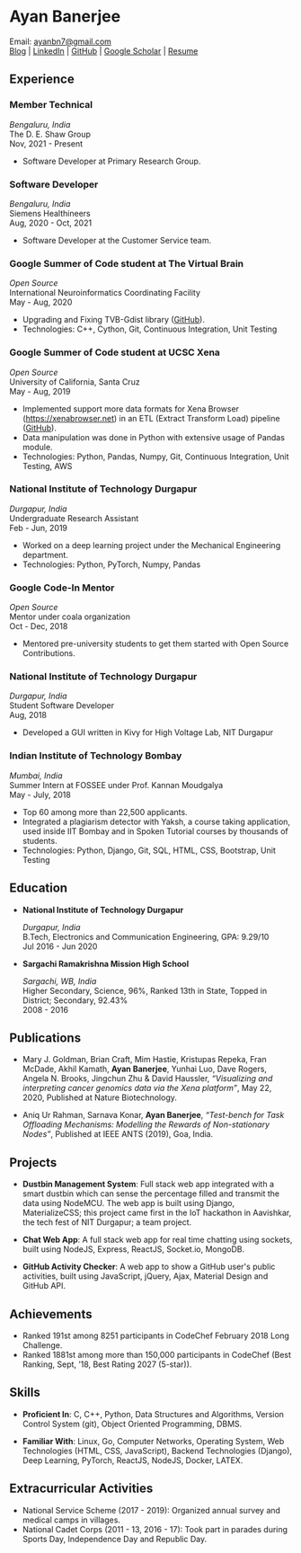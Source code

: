 # Ayan Banerjee

Email: ayanbn7@gmail.com  
[Blog](./blog) | [LinkedIn](https://www.linkedin.com/in/ayanb/) | [GitHub](https://github.com/ayan-b) | [Google Scholar](https://scholar.google.com/citations?user=HQhMWIIAAAAJ) | [Resume](https://ayan-b.github.io/profile)

## Experience

### Member Technical
_Bengaluru, India_  
The D. E. Shaw Group  
Nov, 2021 - Present
- Software Developer at Primary Research Group.

### Software Developer
_Bengaluru, India_  
Siemens Healthineers  
Aug, 2020 - Oct, 2021  
- Software Developer at the Customer Service team.

### Google Summer of Code student at The Virtual Brain
_Open Source_  
International Neuroinformatics Coordinating Facility  
May - Aug, 2020
- Upgrading and Fixing TVB-Gdist library ([GitHub](https://github.com/the-virtual-brain/tvb-gdist)).
- Technologies: C++, Cython, Git, Continuous Integration, Unit Testing

### Google Summer of Code student at UCSC Xena
_Open Source_  
University of California, Santa Cruz  
May - Aug, 2019
- Implemented support more data formats for Xena Browser (https://xenabrowser.net) in an ETL (Extract Transform Load) pipeline ([GitHub](https://github.com/ucscXena/xena-GDC-ETL/)).
- Data manipulation was done in Python with extensive usage of Pandas module.
- Technologies: Python, Pandas, Numpy, Git, Continuous Integration, Unit Testing, AWS

### National Institute of Technology Durgapur
_Durgapur, India_  
Undergraduate Research Assistant  
Feb - Jun, 2019
- Worked on a deep learning project under the Mechanical Engineering department.
- Technologies: Python, PyTorch, Numpy, Pandas 

### Google Code-In Mentor
_Open Source_  
Mentor under coala organization  
Oct - Dec, 2018  
- Mentored pre-university students to get them started with Open Source Contributions.

### National Institute of Technology Durgapur  
_Durgapur, India_  
Student Software Developer  
Aug, 2018  
- Developed a GUI written in Kivy for High Voltage Lab, NIT Durgapur

### Indian Institute of Technology Bombay
_Mumbai, India_  
Summer Intern at FOSSEE under Prof.  Kannan Moudgalya  
May - July, 2018  

- Top 60 among more than 22,500 applicants.
- Integrated a plagiarism detector with Yaksh, a course taking application, used inside IIT Bombay and in Spoken Tutorial courses by thousands of students.
- Technologies: Python, Django, Git, SQL, HTML, CSS, Bootstrap, Unit Testing

## Education

- **National Institute of Technology Durgapur**

    _Durgapur, India_  
    B.Tech, Electronics and Communication Engineering, GPA: 9.29/10  
    Jul 2016 - Jun 2020

- **Sargachi Ramakrishna Mission High School**

    _Sargachi, WB, India_  
    Higher Secondary, Science, 96%, Ranked 13th in State, Topped in District; Secondary, 92.43%  
    2008 - 2016

## Publications

- Mary J. Goldman, Brian Craft, Mim Hastie, Kristupas Repeka, Fran McDade, Akhil Kamath, **Ayan Banerjee**, Yunhai Luo, Dave Rogers, Angela N. Brooks, Jingchun Zhu & David Haussler, _“Visualizing and interpreting cancer genomics data via the Xena platform”_, May 22, 2020, Published at Nature Biotechnology.

- Aniq Ur Rahman, Sarnava Konar, **Ayan Banerjee**, _“Test-bench for Task Offloading Mechanisms: Modelling the Rewards of Non-stationary Nodes”_, Published at IEEE ANTS (2019), Goa, India.

## Projects

- **Dustbin Management System**:  Full stack web app integrated with a smart dustbin which can sense the percentage filled and transmit the data using NodeMCU. The web app is built using Django, MaterializeCSS; this project came first in the IoT hackathon in Aavishkar, the tech fest of NIT Durgapur; a team project.

- **Chat Web App**:  A full stack web app for real time chatting using sockets, built using NodeJS, Express, ReactJS, Socket.io, MongoDB.

- **GitHub Activity Checker**:  A web app to show a GitHub user's public activities, built using JavaScript, jQuery, Ajax, Material Design and GitHub API.

## Achievements

- Ranked 191st among 8251 participants in CodeChef February 2018 Long Challenge.
- Ranked 1881st among more than 150,000 participants in CodeChef (Best Ranking, Sept, ’18, Best Rating 2027 (5-star)).

## Skills

- **Proficient In**:  C, C++, Python, Data Structures and Algorithms, Version Control System (git), Object Oriented Programming, DBMS.

- **Familiar With**:  Linux, Go, Computer Networks, Operating System, Web Technologies (HTML, CSS, JavaScript), Backend Technologies (Django), Deep Learning, PyTorch, ReactJS, NodeJS, Docker, LATEX.

## Extracurricular Activities

- National Service Scheme (2017 - 2019): Organized annual survey and medical camps in villages.
- National Cadet Corps (2011 - 13, 2016 - 17):  Took part in parades during Sports Day, Independence Day and Republic Day.
